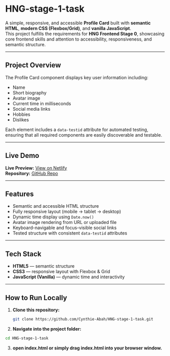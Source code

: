 # HNG-stage-1-task

A simple, responsive, and accessible **Profile Card** built with **semantic HTML**, **modern CSS (Flexbox/Grid)**, and **vanilla JavaScript**.  
This project fulfills the requirements for **HNG Frontend Stage 0**, showcasing core frontend skills and attention to accessibility, responsiveness, and semantic structure.

---

## Project Overview

The Profile Card component displays key user information including:

- Name
- Short biography
- Avatar image
- Current time in milliseconds
- Social media links
- Hobbies
- Dislikes

Each element includes a `data-testid` attribute for automated testing, ensuring that all required components are easily discoverable and testable.

---

## Live Demo

**Live Preview:** [View on Netlify](https://your-live-link.netlify.app)  
 **Repository:** [GitHub Repo](https://github.com/Cynthie-Abah/HNG-stage-1-task.git)

---

## Features

- Semantic and accessible HTML structure
- Fully responsive layout (mobile → tablet → desktop)
- Dynamic time display using `Date.now()`
- Avatar image rendering from URL or uploaded file
- Keyboard-navigable and focus-visible social links
- Tested structure with consistent `data-testid` attributes

---

## Tech Stack

- **HTML5** — semantic structure
- **CSS3** — responsive layout with Flexbox & Grid
- **JavaScript (Vanilla)** — dynamic time and interactivity

---

## How to Run Locally

1. **Clone this repository:**

   ```bash
   git clone https://github.com/Cynthie-Abah/HNG-stage-1-task.git
   ```

2. **Navigate into the project folder:**

```bash
cd HNG-stage-1-task
```

3. **open index.html or simply drag index.html into your browser window.**
